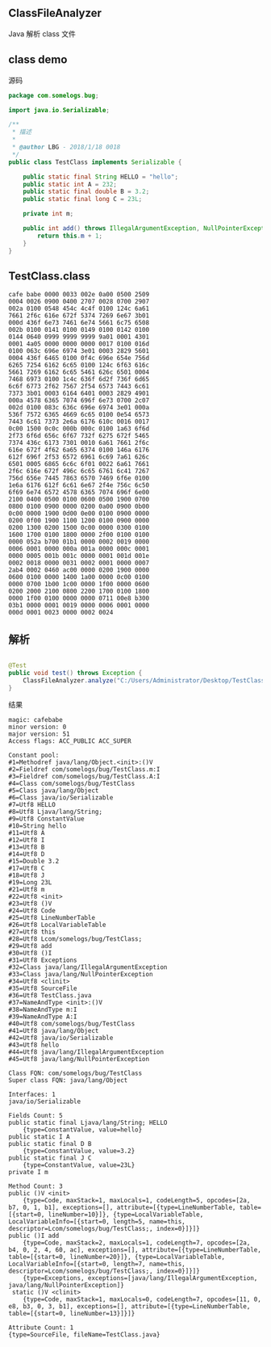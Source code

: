 ## ClassFileAnalyzer

Java 解析 class 文件

## class demo

源码

```java
package com.somelogs.bug;

import java.io.Serializable;

/**
 * 描述
 *
 * @author LBG - 2018/1/18 0018
 */
public class TestClass implements Serializable {

    public static final String HELLO = "hello";
    public static int A = 232;
    public static final double B = 3.2;
    public static final long C = 23L;

    private int m;

    public int add() throws IllegalArgumentException, NullPointerException {
        return this.m + 1;
    }
}

```

## TestClass.class

    cafe babe 0000 0033 002e 0a00 0500 2509
    0004 0026 0900 0400 2707 0028 0700 2907
    002a 0100 0548 454c 4c4f 0100 124c 6a61
    7661 2f6c 616e 672f 5374 7269 6e67 3b01
    000d 436f 6e73 7461 6e74 5661 6c75 6508
    002b 0100 0141 0100 0149 0100 0142 0100
    0144 0640 0999 9999 9999 9a01 0001 4301
    0001 4a05 0000 0000 0000 0017 0100 016d
    0100 063c 696e 6974 3e01 0003 2829 5601
    0004 436f 6465 0100 0f4c 696e 654e 756d
    6265 7254 6162 6c65 0100 124c 6f63 616c
    5661 7269 6162 6c65 5461 626c 6501 0004
    7468 6973 0100 1c4c 636f 6d2f 736f 6d65
    6c6f 6773 2f62 7567 2f54 6573 7443 6c61
    7373 3b01 0003 6164 6401 0003 2829 4901
    000a 4578 6365 7074 696f 6e73 0700 2c07
    002d 0100 083c 636c 696e 6974 3e01 000a
    536f 7572 6365 4669 6c65 0100 0e54 6573
    7443 6c61 7373 2e6a 6176 610c 0016 0017
    0c00 1500 0c0c 000b 000c 0100 1a63 6f6d
    2f73 6f6d 656c 6f67 732f 6275 672f 5465
    7374 436c 6173 7301 0010 6a61 7661 2f6c
    616e 672f 4f62 6a65 6374 0100 146a 6176
    612f 696f 2f53 6572 6961 6c69 7a61 626c
    6501 0005 6865 6c6c 6f01 0022 6a61 7661
    2f6c 616e 672f 496c 6c65 6761 6c41 7267
    756d 656e 7445 7863 6570 7469 6f6e 0100
    1e6a 6176 612f 6c61 6e67 2f4e 756c 6c50
    6f69 6e74 6572 4578 6365 7074 696f 6e00
    2100 0400 0500 0100 0600 0500 1900 0700
    0800 0100 0900 0000 0200 0a00 0900 0b00
    0c00 0000 1900 0d00 0e00 0100 0900 0000
    0200 0f00 1900 1100 1200 0100 0900 0000
    0200 1300 0200 1500 0c00 0000 0300 0100
    1600 1700 0100 1800 0000 2f00 0100 0100
    0000 052a b700 01b1 0000 0002 0019 0000
    0006 0001 0000 000a 001a 0000 000c 0001
    0000 0005 001b 001c 0000 0001 001d 001e
    0002 0018 0000 0031 0002 0001 0000 0007
    2ab4 0002 0460 ac00 0000 0200 1900 0000
    0600 0100 0000 1400 1a00 0000 0c00 0100
    0000 0700 1b00 1c00 0000 1f00 0000 0600
    0200 2000 2100 0800 2200 1700 0100 1800
    0000 1f00 0100 0000 0000 0711 00e8 b300
    03b1 0000 0001 0019 0000 0006 0001 0000
    000d 0001 0023 0000 0002 0024 

## 解析

```java

@Test
public void test() throws Exception {
    ClassFileAnalyzer.analyze("C:/Users/Administrator/Desktop/TestClass.class").print();
}

```

结果

    magic: cafebabe
    minor version: 0
    major version: 51
    Access flags: ACC_PUBLIC ACC_SUPER 
    
    Constant pool:
    #1=Methodref java/lang/Object.<init>:()V
    #2=Fieldref com/somelogs/bug/TestClass.m:I
    #3=Fieldref com/somelogs/bug/TestClass.A:I
    #4=Class com/somelogs/bug/TestClass
    #5=Class java/lang/Object
    #6=Class java/io/Serializable
    #7=Utf8 HELLO
    #8=Utf8 Ljava/lang/String;
    #9=Utf8 ConstantValue
    #10=String hello
    #11=Utf8 A
    #12=Utf8 I
    #13=Utf8 B
    #14=Utf8 D
    #15=Double 3.2
    #17=Utf8 C
    #18=Utf8 J
    #19=Long 23L
    #21=Utf8 m
    #22=Utf8 <init>
    #23=Utf8 ()V
    #24=Utf8 Code
    #25=Utf8 LineNumberTable
    #26=Utf8 LocalVariableTable
    #27=Utf8 this
    #28=Utf8 Lcom/somelogs/bug/TestClass;
    #29=Utf8 add
    #30=Utf8 ()I
    #31=Utf8 Exceptions
    #32=Class java/lang/IllegalArgumentException
    #33=Class java/lang/NullPointerException
    #34=Utf8 <clinit>
    #35=Utf8 SourceFile
    #36=Utf8 TestClass.java
    #37=NameAndType <init>:()V
    #38=NameAndType m:I
    #39=NameAndType A:I
    #40=Utf8 com/somelogs/bug/TestClass
    #41=Utf8 java/lang/Object
    #42=Utf8 java/io/Serializable
    #43=Utf8 hello
    #44=Utf8 java/lang/IllegalArgumentException
    #45=Utf8 java/lang/NullPointerException
    
    Class FQN: com/somelogs/bug/TestClass
    Super class FQN: java/lang/Object
    
    Interfaces: 1
    java/io/Serializable
    
    Fields Count: 5
    public static final Ljava/lang/String; HELLO
    	{type=ConstantValue, value=hello}
    public static I A
    public static final D B
    	{type=ConstantValue, value=3.2}
    public static final J C
    	{type=ConstantValue, value=23L}
    private I m
    
    Method Count: 3
    public ()V <init>
    	{type=Code, maxStack=1, maxLocals=1, codeLength=5, opcodes=[2a, b7, 0, 1, b1], exceptions=[], attribute=[{type=LineNumberTable, table=[{start=0, lineNumber=10}]}, {type=LocalVariableTable, LocalVariableInfo=[{start=0, length=5, name=this, descriptor=Lcom/somelogs/bug/TestClass;, index=0}]}]}
    public ()I add
    	{type=Code, maxStack=2, maxLocals=1, codeLength=7, opcodes=[2a, b4, 0, 2, 4, 60, ac], exceptions=[], attribute=[{type=LineNumberTable, table=[{start=0, lineNumber=20}]}, {type=LocalVariableTable, LocalVariableInfo=[{start=0, length=7, name=this, descriptor=Lcom/somelogs/bug/TestClass;, index=0}]}]}
    	{type=Exceptions, exceptions=[java/lang/IllegalArgumentException, java/lang/NullPointerException]}
     static ()V <clinit>
    	{type=Code, maxStack=1, maxLocals=0, codeLength=7, opcodes=[11, 0, e8, b3, 0, 3, b1], exceptions=[], attribute=[{type=LineNumberTable, table=[{start=0, lineNumber=13}]}]}
    
    Attribute Count: 1
    {type=SourceFile, fileName=TestClass.java}